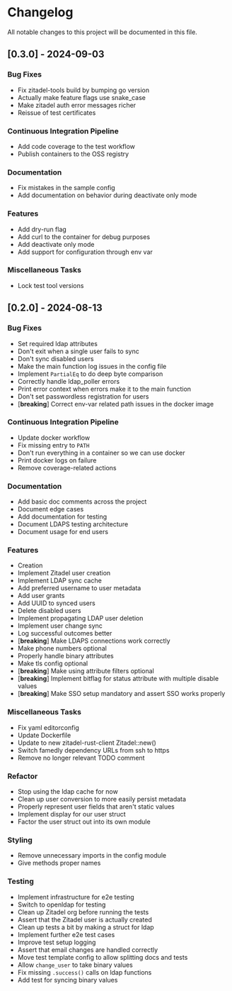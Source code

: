 # Changelog

All notable changes to this project will be documented in this file.

## [0.3.0] - 2024-09-03

### Bug Fixes

- Fix zitadel-tools build by bumping go version
- Actually make feature flags use snake_case
- Make zitadel auth error messages richer
- Reissue of test certificates

### Continuous Integration Pipeline

- Add code coverage to the test workflow
- Publish containers to the OSS registry

### Documentation

- Fix mistakes in the sample config
- Add documentation on behavior during deactivate only mode

### Features

- Add dry-run flag
- Add curl to the container for debug purposes
- Add deactivate only mode
- Add support for configuration through env var

### Miscellaneous Tasks

- Lock test tool versions

## [0.2.0] - 2024-08-13

### Bug Fixes

- Set required ldap attributes
- Don't exit when a single user fails to sync
- Don't sync disabled users
- Make the main function log issues in the config file
- Implement `PartialEq` to do deep byte comparison
- Correctly handle ldap_poller errors
- Print error context when errors make it to the main function
- Don't set passwordless registration for users
- [**breaking**] Correct env-var related path issues in the docker image

### Continuous Integration Pipeline

- Update docker workflow
- Fix missing entry to `PATH`
- Don't run everything in a container so we can use docker
- Print docker logs on failure
- Remove coverage-related actions

### Documentation

- Add basic doc comments across the project
- Document edge cases
- Add documentation for testing
- Document LDAPS testing architecture
- Document usage for end users

### Features

- Creation
- Implement Zitadel user creation
- Implement LDAP sync cache
- Add preferred username to user metadata
- Add user grants
- Add UUID to synced users
- Delete disabled users
- Implement propagating LDAP user deletion
- Implement user change sync
- Log successful outcomes better
- [**breaking**] Make LDAPS connections work correctly
- Make phone numbers optional
- Properly handle binary attributes
- Make tls config optional
- [**breaking**] Make using attribute filters optional
- [**breaking**] Implement bitflag for status attribute with multiple disable values
- [**breaking**] Make SSO setup mandatory and assert SSO works properly

### Miscellaneous Tasks

- Fix yaml editorconfig
- Update Dockerfile
- Update to new zitadel-rust-client Zitadel::new()
- Switch famedly dependency URLs from ssh to https
- Remove no longer relevant TODO comment

### Refactor

- Stop using the ldap cache for now
- Clean up user conversion to more easily persist metadata
- Properly represent user fields that aren't static values
- Implement display for our user struct
- Factor the user struct out into its own module

### Styling

- Remove unnecessary imports in the config module
- Give methods proper names

### Testing

- Implement infrastructure for e2e testing
- Switch to openldap for testing
- Clean up Zitadel org before running the tests
- Assert that the Zitadel user is actually created
- Clean up tests a bit by making a struct for ldap
- Implement further e2e test cases
- Improve test setup logging
- Assert that email changes are handled correctly
- Move test template config to allow splitting docs and tests
- Allow `change_user` to take binary values
- Fix missing `.success()` calls on ldap functions
- Add test for syncing binary values

<!-- generated by git-cliff -->
